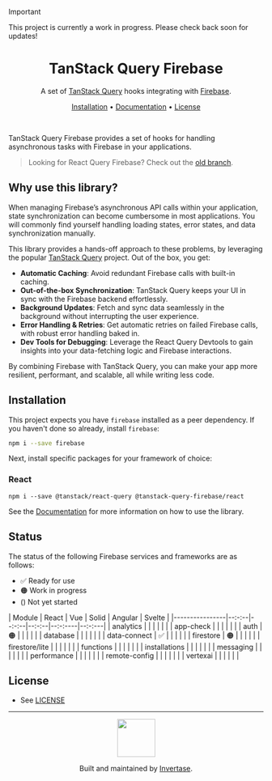 > [!IMPORTANT]  
> This project is currently a work in progress. Please check back soon for updates!

<h1 align="center">TanStack Query Firebase</h1>
<p align="center">
  <span>A set of <a href="https://tanstack.com/query/latest">TanStack Query</a> hooks integrating with <a href="https://firebase.google.com/">Firebase</a>.</span>
</p>
<p align="center">
  <span><a href="#installation">Installation</a> &bull;
  <a href="https://invertase.docs.page/tanstack-query-firebase"> Documentation</a> &bull;
  <a href="/LICENSE.md">License</a></span>
</p>
<br />

TanStack Query Firebase provides a set of hooks for handling asynchronous tasks with Firebase in your applications.

> Looking for React Query Firebase? Check out the [old branch](https://github.com/invertase/tanstack-query-firebase/tree/react-query-firebase).

## Why use this library?

When managing Firebase’s asynchronous API calls within your application, state synchronization can become cumbersome in most applications. You will commonly find yourself handling loading states, error states, and data synchronization manually. 

This library provides a hands-off approach to these problems, by leveraging the popular [TanStack Query](https://tanstack.com/query/latest) project. Out of the box, you get:

- **Automatic Caching**: Avoid redundant Firebase calls with built-in caching.
- **Out-of-the-box Synchronization**: TanStack Query keeps your UI in sync with the Firebase backend effortlessly.
- **Background Updates**: Fetch and sync data seamlessly in the background without interrupting the user experience.
- **Error Handling & Retries**: Get automatic retries on failed Firebase calls, with robust error handling baked in.
- **Dev Tools for Debugging**: Leverage the React Query Devtools to gain insights into your data-fetching logic and Firebase interactions.

By combining Firebase with TanStack Query, you can make your app more resilient, performant, and scalable, all while writing less code.

## Installation

This project expects you have `firebase` installed as a peer dependency. If you haven't done so already, install `firebase`:

```bash
npm i --save firebase
```

Next, install specific packages for your framework of choice:

### React

```
npm i --save @tanstack/react-query @tanstack-query-firebase/react
```

See the [Documentation](https://invertase.docs.page/tanstack-query-firebase/react) for more information on how to use the library.

## Status

The status of the following Firebase services and frameworks are as follows:

- ✅ Ready for use
- 🟠 Work in progress
- () Not yet started

| Module         | React | Vue   | Solid | Angular | Svelte |
|----------------|--:-:--|--:-:--|--:-:--|--:-:----|--:-:---|
| analytics      |       |       |       |         |        |
| app-check      |       |       |       |         |        |
| auth           | 🟠    |       |       |         |        |
| database       |       |       |       |         |        |
| data-connect   | ✅    |       |       |         |        |
| firestore      | 🟠    |       |       |         |        |
| firestore/lite |       |       |       |         |        |
| functions      |       |       |       |         |        |
| installations  |       |       |       |         |        |
| messaging      |       |       |       |         |        |
| performance    |       |       |       |         |        |
| remote-config  |       |       |       |         |        |
| vertexai       |       |       |       |         |        |

## License

- See [LICENSE](/LICENSE)

---

<p align="center">
  <a href="https://invertase.io/?utm_source=readme&utm_medium=footer&utm_campaign=docs.page">
    <img width="75px" src="https://static.invertase.io/assets/invertase/invertase-rounded-avatar.png">
  </a>
  <p align="center">
    Built and maintained by <a href="https://invertase.io/?utm_source=readme&utm_medium=footer&utm_campaign=docs.page">Invertase</a>.
  </p>
</p>
